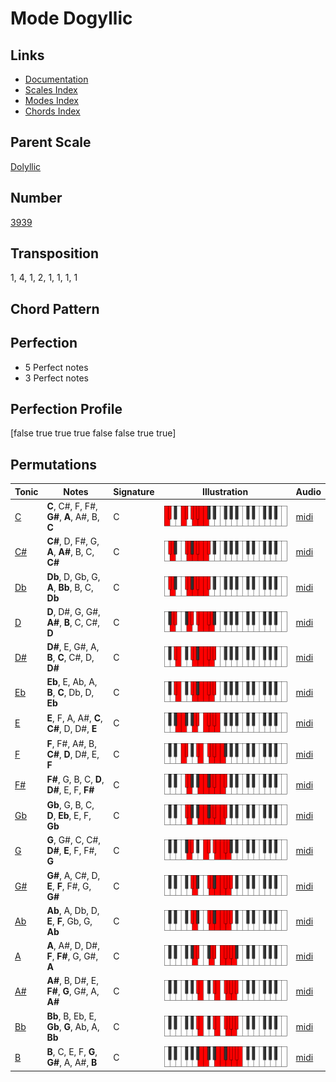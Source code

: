 # Mode Dogyllic

## Links

- [Documentation](README.md)
- [Scales Index](Scales.md)
- [Modes Index](Modes.md)
- [Chords Index](Chords.md)

## Parent Scale

[Dolyllic](ScaleDolyllic.md)

## Number

[3939](https://ianring.com/musictheory/scales/3939)

## Transposition

1, 4, 1, 2, 1, 1, 1, 1

## Chord Pattern



## Perfection

- 5 Perfect notes
- 3 Perfect notes

## Perfection Profile

[false true true true false false true true]

## Permutations

| Tonic | Notes | Signature | Illustration | Audio |
|-------|-------|-----------|--------------|-------|
| [C](ModeCNaturalDogyllic.md) | **C**, C#, F, F#, **G#**, **A**, A#, B, **C** | C | ![CNaturalDogyllic](ModeCNaturalDogyllic.png) | [midi](https://github.com/edipermadi/music/blob/main/docs/ModeCNaturalDogyllic.mid?raw=true) |
| [C#](ModeCSharpDogyllic.md) | **C#**, D, F#, G, **A**, **A#**, B, C, **C#** | C | ![CSharpDogyllic](ModeCSharpDogyllic.png) | [midi](https://github.com/edipermadi/music/blob/main/docs/ModeCSharpDogyllic.mid?raw=true) |
| [Db](ModeDFlatDogyllic.md) | **Db**, D, Gb, G, **A**, **Bb**, B, C, **Db** | C | ![DFlatDogyllic](ModeDFlatDogyllic.png) | [midi](https://github.com/edipermadi/music/blob/main/docs/ModeDFlatDogyllic.mid?raw=true) |
| [D](ModeDNaturalDogyllic.md) | **D**, D#, G, G#, **A#**, **B**, C, C#, **D** | C | ![DNaturalDogyllic](ModeDNaturalDogyllic.png) | [midi](https://github.com/edipermadi/music/blob/main/docs/ModeDNaturalDogyllic.mid?raw=true) |
| [D#](ModeDSharpDogyllic.md) | **D#**, E, G#, A, **B**, **C**, C#, D, **D#** | C | ![DSharpDogyllic](ModeDSharpDogyllic.png) | [midi](https://github.com/edipermadi/music/blob/main/docs/ModeDSharpDogyllic.mid?raw=true) |
| [Eb](ModeEFlatDogyllic.md) | **Eb**, E, Ab, A, **B**, **C**, Db, D, **Eb** | C | ![EFlatDogyllic](ModeEFlatDogyllic.png) | [midi](https://github.com/edipermadi/music/blob/main/docs/ModeEFlatDogyllic.mid?raw=true) |
| [E](ModeENaturalDogyllic.md) | **E**, F, A, A#, **C**, **C#**, D, D#, **E** | C | ![ENaturalDogyllic](ModeENaturalDogyllic.png) | [midi](https://github.com/edipermadi/music/blob/main/docs/ModeENaturalDogyllic.mid?raw=true) |
| [F](ModeFNaturalDogyllic.md) | **F**, F#, A#, B, **C#**, **D**, D#, E, **F** | C | ![FNaturalDogyllic](ModeFNaturalDogyllic.png) | [midi](https://github.com/edipermadi/music/blob/main/docs/ModeFNaturalDogyllic.mid?raw=true) |
| [F#](ModeFSharpDogyllic.md) | **F#**, G, B, C, **D**, **D#**, E, F, **F#** | C | ![FSharpDogyllic](ModeFSharpDogyllic.png) | [midi](https://github.com/edipermadi/music/blob/main/docs/ModeFSharpDogyllic.mid?raw=true) |
| [Gb](ModeGFlatDogyllic.md) | **Gb**, G, B, C, **D**, **Eb**, E, F, **Gb** | C | ![GFlatDogyllic](ModeGFlatDogyllic.png) | [midi](https://github.com/edipermadi/music/blob/main/docs/ModeGFlatDogyllic.mid?raw=true) |
| [G](ModeGNaturalDogyllic.md) | **G**, G#, C, C#, **D#**, **E**, F, F#, **G** | C | ![GNaturalDogyllic](ModeGNaturalDogyllic.png) | [midi](https://github.com/edipermadi/music/blob/main/docs/ModeGNaturalDogyllic.mid?raw=true) |
| [G#](ModeGSharpDogyllic.md) | **G#**, A, C#, D, **E**, **F**, F#, G, **G#** | C | ![GSharpDogyllic](ModeGSharpDogyllic.png) | [midi](https://github.com/edipermadi/music/blob/main/docs/ModeGSharpDogyllic.mid?raw=true) |
| [Ab](ModeAFlatDogyllic.md) | **Ab**, A, Db, D, **E**, **F**, Gb, G, **Ab** | C | ![AFlatDogyllic](ModeAFlatDogyllic.png) | [midi](https://github.com/edipermadi/music/blob/main/docs/ModeAFlatDogyllic.mid?raw=true) |
| [A](ModeANaturalDogyllic.md) | **A**, A#, D, D#, **F**, **F#**, G, G#, **A** | C | ![ANaturalDogyllic](ModeANaturalDogyllic.png) | [midi](https://github.com/edipermadi/music/blob/main/docs/ModeANaturalDogyllic.mid?raw=true) |
| [A#](ModeASharpDogyllic.md) | **A#**, B, D#, E, **F#**, **G**, G#, A, **A#** | C | ![ASharpDogyllic](ModeASharpDogyllic.png) | [midi](https://github.com/edipermadi/music/blob/main/docs/ModeASharpDogyllic.mid?raw=true) |
| [Bb](ModeBFlatDogyllic.md) | **Bb**, B, Eb, E, **Gb**, **G**, Ab, A, **Bb** | C | ![BFlatDogyllic](ModeBFlatDogyllic.png) | [midi](https://github.com/edipermadi/music/blob/main/docs/ModeBFlatDogyllic.mid?raw=true) |
| [B](ModeBNaturalDogyllic.md) | **B**, C, E, F, **G**, **G#**, A, A#, **B** | C | ![BNaturalDogyllic](ModeBNaturalDogyllic.png) | [midi](https://github.com/edipermadi/music/blob/main/docs/ModeBNaturalDogyllic.mid?raw=true) |
